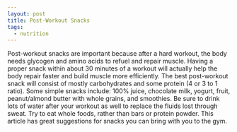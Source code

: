 ```yaml
---
layout: post
title: Post-Workout Snacks
tags:
  - nutrition
---
```


Post-workout snacks are important because after a hard workout, the body needs 
glycogen and amino acids to refuel and repair muscle. Having a proper snack 
within about 30 minutes of a workout will actually help the body repair faster 
and build muscle more efficiently. The best post-workout snack will consist of 
mostly carbohydrates and some protein (4 or 3 to 1 ratio). Some simple snacks 
include: 100% juice, chocolate milk, yogurt, fruit, peanut/almond butter with 
whole grains, and smoothies. Be sure to drink lots of water after your workout 
as well to replace the fluids lost through sweat. Try to eat whole foods, 
rather than bars or protein powder. This article has great suggestions for 
snacks you can bring with you to the gym.
